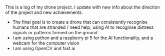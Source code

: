 This is a log of my drone project. I update with new info about the direction of the project and new achievements.
- The final goal is to create a drone that can consistently recognise humans that are stranded / need help, using AI to recognise distress signals or patterns formed on the ground
- I am using python and a raspberry pi 5 for the AI functionality, and a webcam for the computer vision
- I am using OpenCV and fast.ai
